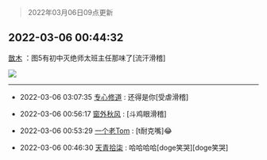 > 2022年03月06日09点更新
<link rel="stylesheet" href="https://cdn.jsdelivr.net/gh/taotie6/sampleJSON@main/css/photo_show.css">
<meta name="referrer" content="no-referrer" />


 ## 2022-03-06 00:44:32 

 [㪚木](https://www.coolapk.com/feed/34029979?shareKey=YTFiN2MxNDdjY2JmNjIyMzk3YWE~) ：图5有初中灭绝师太班主任那味了[流汗滑稽] 

<div class="album">
<img class="img-item" src="https://image.coolapk.com/feed/2020/1222/14/885793_546cd617_7264_4648@824x950.gif" />
</div>

 ------- 

- 2022-03-06 03:07:35 [专心修道](uid=3218687) : 还得是你[受虐滑稽] 

- 2022-03-06 00:56:17 [窗外秋风](uid=2934362) : [斗鸡眼滑稽] 

- 2022-03-06 00:53:29 [一个老Tom](uid=1885797) : [t耐克嘴]😂 

- 2022-03-06 00:46:30 [天青拾柒](uid=2874164) : 哈哈哈哈[doge笑哭][doge笑哭] 

